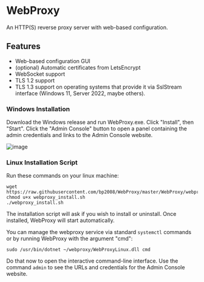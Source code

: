 # WebProxy
An HTTP(S) reverse proxy server with web-based configuration.

## Features
* Web-based configuration GUI
* (optional) Automatic certificates from LetsEncrypt
* WebSocket support
* TLS 1.2 support
* TLS 1.3 support on operating systems that provide it via SslStream interface (Windows 11, Server 2022, maybe others).

### Windows Installation

Download the Windows release and run WebProxy.exe.  Click "Install", then "Start".  Click the "Admin Console" button to open a panel containing the admin credentials and links to the Admin Console website.

![image](https://github.com/bp2008/WebProxy/assets/5639911/bba6804d-4d80-4349-b560-b2171245a53d)

### Linux Installation Script

Run these commands on your linux machine:

```
wget https://raw.githubusercontent.com/bp2008/WebProxy/master/WebProxy/webproxy_install.sh
chmod u+x webproxy_install.sh
./webproxy_install.sh
```

The installation script will ask if you wish to install or uninstall.  Once installed, WebProxy will start automatically.

You can manage the webproxy service via standard `systemctl` commands or by running WebProxy with the argument "cmd":

```
sudo /usr/bin/dotnet ~/webproxy/WebProxyLinux.dll cmd
```

Do that now to open the interactive command-line interface.  Use the command `admin` to see the URLs and credentials for the Admin Console website.
